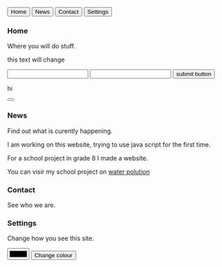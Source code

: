 <html lang="en">
<head>
    <meta charset="UTF-8">
    <meta name="viewport" content="width=device-width, initial-scale=1.0">
    <link rel="stylesheet" href="projecty.css">
</head>
<body>
    <button class="tablink" onclick="openPage('Home', this, 'grey')">Home</button>
<button class="tablink" onclick="openPage('News', this, 'grey')" id="defaultOpen">News</button>
<button class="tablink" onclick="openPage('Contact', this, 'grey')">Contact</button>
<button class="tablink" onclick="openPage('Settings', this, 'grey')">Settings</button>

<div id="Home" class="tabcontent">
  <h3 id="text">Home</h3>
  <p id="text">Where you will do stuff.</p>
    <p id='alltext'>this text will change</p>
    <input id="comand" type="text">
    <input id="pasward" type="text">
    <button onclick="input_out()">submit button</button>
    <p>hi</p>
    <button onclick="button_on()"></button>
</div>

<div id="News" class="tabcontent">
  <h3 id="text">News</h3>
  <p id="text">Find out what is curently happening.</p> 
    <div id="second" class="Newsthings">
        <p>I am working on this website, trying to use java script for the first time.</p>
    </div>
    <p> </p>
    <div id="first" class="Newsthings">
        <p>For a school project in grade 8 I made a website.</p>
        <p>You can visir my school project on <a href="https://thecreativeepjh.github.io/water/">water polution</a></p>
    </div>
</div>

<div id="Contact" class="tabcontent">
  <h3 id="text">Contact</h3>
  <p id="text">See who we are.</p>
</div>

<div id="Settings" class="tabcontent">
  <h3 id="text">Settings</h3>
  <p id="text">Change how you see this site.</p>
    <input type="color" id="clr">
    <button onclick="func()">Change colour</button>
</div>

<script src="projecti.js"></script>
</body>
</html>
